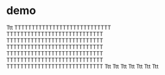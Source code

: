 # demo
Ttt
TTTTTTTTTTTTTTTTTTTTTTTTTTTT
TTTTTTTTTTTTTTTTTTTTTTTTTTTT
TTTTTTTTTTTTTTTTTTTTTTTTTTTT
TTTTTTTTTTTTTTTTTTTTTTTTTTTT
TTTTTTTTTTTTTTTTTTTTTTTTTTTT
TTTTTTTTTTTTTTTTTTTTTTTTTTTT
TTTTTTTTTTTTTTTTTTTTTTTTTTTT
Ttt
Ttt
Ttt
Ttt
Ttt
Ttt
Ttt
